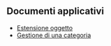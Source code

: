 ## Documenti applicativi
- [Estensione oggetto](Sorgenti/DOC/TA/B£AMO/C£PARA_01)
- [Gestione di una categoria](Sorgenti/DOC/TA/B£AMO/C£PARA_02)
